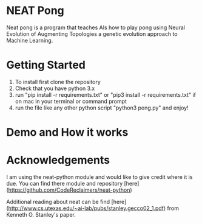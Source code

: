 # NEAT Pong
Neat pong is a program that teaches AIs how to play pong using Neural Evolution of Augmenting Topologies a genetic evolution approach to Machine Learning.

# Getting Started
1. To install first clone the repository
2. Check that you have python 3.x
3. run "pip install -r requirements.txt" or "pip3 install -r requirements.txt" if on mac in your terminal or command prompt
4. run the file like any other python script "python3 pong.py" and enjoy!

# Demo and How it works

# Acknowledgements
I am using the neat-python module and would like to give credit where it is due. You can find there module and repository [here] (https://github.com/CodeReclaimers/neat-python)

Additional reading about neat can be find [here] (http://www.cs.utexas.edu/~ai-lab/pubs/stanley.gecco02_1.pdf) from Kenneth O. Stanley's paper.


